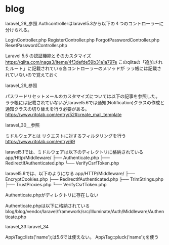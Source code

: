 # blog

laravel_28_参照
Authcontrollerはlaravel5.3から以下の４つのコントローラーに分けられる。

LoginController.php
RegisterController.php
ForgotPasswordController.php
ResetPasswordController.php

Laravel 5.5 の認証機能とそのカスタマイズ
https://qiita.com/naga3/items/4f3defde59b31a1a797e
このqiitaの「追加されたルート」に記載されている各コントローラーのメソッドが
ララ帳には記載されていないので覚えておく

laravel_29_参照

パスワードリセットメールのカスタマイズについては以下の記事を参照した。
ララ帳には記載されていないが,laravel5.6では通知(Notification)クラスの作成と
通知クラスの切り替えを行う必要がある。
https://www.ritolab.com/entry/52#create_mail_template

laravel_30＿参照

ミドルウェアとは
リクエストに対するフィルタリングを行う
https://www.ritolab.com/entry/69

laravel5.1では、ミドルウェアは以下のディレクトリに格納されている
app/Http/Middleware/
├── Authenticate.php
├── RedirectIfAuthenticated.php
└── VerifyCsrfToken.php

laravel5.6では、以下のようになる
app/HTTP/Middleware/
├── EncryptCookies.php
├── RedirectIfAuthenticated.php
├── TrimStrings.php
├── TrustProxies.php
└── VerifyCsrfToken.php

Authenticate.phpがディレクトリに存在しない

Authenticate.phpは以下に格納されている
blog/blog/vendor/laravel/framework/src/Illuminate/Auth/Middleware/Authenticate.php

laravel_33
laravel_34

App\Tag::lists('name');は5.6では使えない。
App\Tag::pluck('name');を使う

